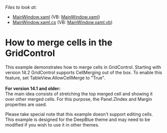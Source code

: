 <!-- default file list -->
*Files to look at*:

* [MainWindow.xaml](./CS/CellMerging/MainWindow.xaml) (VB: [MainWindow.xaml](./VB/CellMerging/MainWindow.xaml))
* [MainWindow.xaml.cs](./CS/CellMerging/MainWindow.xaml.cs) (VB: [MainWindow.xaml.vb](./VB/CellMerging/MainWindow.xaml.vb))
<!-- default file list end -->
# How to merge cells in the GridControl


<p>This example demonstrates how to merge cells in GridControl. Starting with version 14.2 GridControl supports CellMerging out of the box. To enable this feature, set TableView.AllowCellMerge to "True".<br /><br /><strong>For version 14.1 and older:</strong><br />The main idea consists of stretching the top merged cell and showing it over other merged cells. For this purpose, the Panel.ZIndex and Margin properties are used.</p>
<p>Please take special note that this example doesn't support editing cells. This example is designed for the DeepBlue theme and may need to be modified if you wish to use it in other themes.</p>

<br/>



